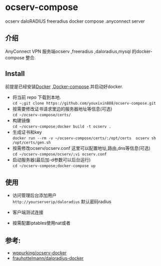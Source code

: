 # ocserv-compose
ocserv daloRADIUS freeradius  docker compose .anyconnect server  

## 介绍

AnyConnect VPN 服务端ocserv ,freeradius ,daloradius,mysql 的docker-compose 整合.
  
## Install
前提是已经安装[Docker](https://developer.aliyun.com/mirror/docker-ce) ,[Docker-compose](https://github.com/docker/compose).并启动好docker. 
* 将当前 repo 下载到本地.  
`cd ~;git clone https://github.com/youxixin888/ocserv-compose.git`  
* 按需要修改证书请求里边的服务器地址等信息(可选)  
`cd ~/ocserv-compose/certs/`
* 构建镜像  
 `cd ~/ocserv-compose;docker build -t ocserv .`
* 生成证书和key  
`docker run --rm -v ~/ocserv-compose/certs/:/opt/certs  ocserv sh /opt/certs/gen.sh` 
* 按需修改ocserv/ocserv.conf 这里可以配置地址,路由,dns等信息(可选)  
`cd ~/ocserv-compose/ocserv/;vi ocserv.conf`
* 启动服务器(最后加-d参数可以后台运行)  
`cd ~/ocserv-compose;docker-compose up`
  
## 使用
* 访问管理后台添加用户  
`http://yourserverip/daloradius`
默认密码radius  
  
* 客户端测试连接  
* 按需配置iptables使用nat或者
  
## 参考:
* [wppurking/ocserv-docker](https://github.com/wppurking/ocserv-docker)
* [frauhottelmann/daloradius-docker](https://github.com/frauhottelmann/daloradius-docker)

